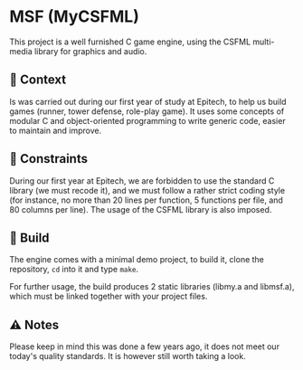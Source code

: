 # MSF (MyCSFML)

This project is a well furnished C game engine, using the CSFML multi-media
library for graphics and audio.

## :checkered_flag: Context

Is was carried out during our first year of study at Epitech, to help us build games (runner,
tower defense, role-play game). It uses some concepts of modular C and object-oriented
programming to write generic code, easier to maintain and improve.

## :link: Constraints

During our first year at Epitech, we are forbidden to use the standard C library (we must recode it),
and we must follow a rather strict coding style (for instance, no more than 20 lines per function,
5 functions per file, and 80 columns per line).
The usage of the CSFML library is also imposed.

## :hammer: Build

The engine comes with a minimal demo project, to build it, clone the repository, `cd` into it and type `make`.

For further usage, the build produces 2 static libraries (libmy.a and libmsf.a), which must be linked together
with your project files.

## :warning: Notes

Please keep in mind this was done a few years ago, it does not meet our today's quality standards. It is however
still worth taking a look.

